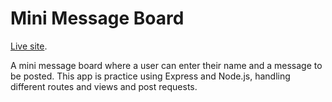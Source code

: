 # Mini Message Board

[Live site](https://salty-citadel-06751.herokuapp.com/).

A mini message board where a user can enter their name and a message to be posted. This app is practice using Express and Node.js, handling different routes and views and post requests.
